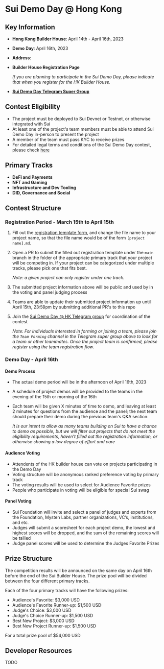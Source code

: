 # Sui Demo Day @ Hong Kong

## Key Information

- **Hong Kong Builder House**: April 14th - April 16th, 2023
- **Demo Day**: April 16th, 2023
- **Address**: 
- **Builder House Registration Page**

    _If you are planning to participate in the Sui Demo Day, please indicate that when you register for the HK Builder House._

- [**Sui Demo Day Telegram Super Group**](https://t.me/sui_demo_day_hk)

## Contest Eligibility

- The project must be deployed to Sui Devnet or Testnet, or otherwise integrated with Sui
- At least one of the project's team members must be able to attend Sui Demo Day in-person to present the project
- A member of the team must pass KYC to receive prizes
- For detailed legal terms and conditions of the Sui Demo Day contest, please check [here](placeholder)

## Primary Tracks

- **DeFi and Payments**
- **NFT and Gaming**
- **Infrastructure and Dev Tooling**
- **DID, Governance and Social**

## Contest Structure

### Registration Period - March 15th to April 15th

1. Fill out the [registration template form](./REGISTRATION_TEMPLATE.md), and change the file name to your project name, so that the file name would be of the form `[project name].md`. 

2. Open a PR to submit the filled out registration template under the `main` branch in the folder of the appropriate primary track that your project will be competing in. If your project can be categorized under multiple tracks, please pick one that fits best. 
    
    _Note: a given project can only register under one track._

3. The submitted project information above will be public and used by in the voting and panel judging process

4. Teams are able to update their submitted project information up until April 15th, 23:59pm by submitting additional PR's to this repo

5. Join the [Sui Demo Day @ HK Telegram group](https://t.me/sui_demo_day_hk) for coordination of the contest

    _Note: For individuals interested in forming or joining a team, please join the `Team Forming` channel in the Telegram super group above to look for a team or other teammates. Once the project team is confirmed, please register using the team registration flow._

### Demo Day - April 16th

#### Demo Process

- The actual demo period will be in the afternoon of April 16th, 2023
- A schedule of project demos will be provided to the teams in the evening of the 15th or morning of the 16th
- Each team will be given X minutes of time to demo, and leaving at least 2 minutes for questions from the audience and the panel; the next team should prepare their demo during the previous team's Q&A section

    *It is our intent to allow as many teams building on Sui to have a chance to demo as possible, but we will filter out projects that do not meet the eligibility requirements, haven't filled out the registration information, or otherwise showing a low degree of effort and care*

#### Audience Voting

- Attendents of the HK builder house can vote on projects participating in the Demo Day
- Voting structure will be anonymous ranked preference voting by primary track
- The voting results will be used to select for Audience Favorite prizes
- People who participate in voting will be eligible for special Sui swag

#### Panel Voting

- Sui Foundation will invite and select a panel of judges and experts from the Foundation, Mysten Labs, partner organizations, VC’s, institutions, and etc.
- Judges will submit a scoresheet for each project demo, the lowest and highest scores will be dropped, and the sum of the remaining scores will be tallied
- Judge panel scores will be used to determine the Judges Favorite Prizes

## Prize Structure

The competition results will be announced on the same day on April 16th before the end of the Sui Builder House. The prize pool will be divided between the four different primary tracks. 

Each of the four primary tracks will have the following prizes: 

- Audience's Favorite: $3,000 USD
- Audience's Favorite Runner-up: $1,500 USD
- Judge's Choice: $3,000 USD
- Judge's Choice Runner-up: $1,500 USD
- Best New Project: $3,000 USD
- Best New Project Runner-up: $1,500 USD

For a total prize pool of $54,000 USD

## Developer Resources

TODO

